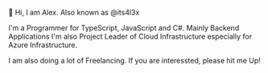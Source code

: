 👋 Hi, I am Alex. Also known as @its4l3x

I'm a Programmer for TypeScript, JavaScript and C#. Mainly Backend Applications
I'm also Project Leader of Cloud Infrastructure especially for Azure Infrastructure.

I am also doing a lot of Freelancing. If you are interessted, please hit me Up!


